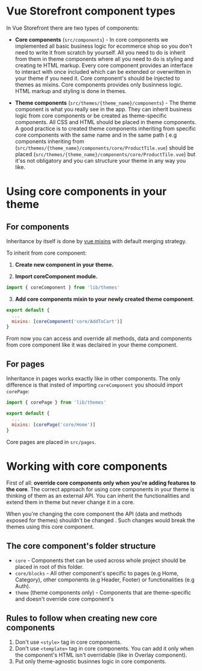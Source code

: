 # Vue Storefront component types
In Vue Storefront there are two types of components:

* <strong>Core components</strong> (`src/components`) - In core components we implemented all basic business logic for ecommerce shop so you don't need to write it from scratch by yourself. All you need to do is inherit from them in theme components where all you need to do is styling and creating te HTML markup. Every core component provides an interface to interact with once included which can be extended or overwritten in your theme if you need it. Core component's should be injected to themes as mixins. Core components provides only businness logic. HTML markup and styling is done in themes.

* <strong>Theme components</strong> (`src/themes/{theme_name}/components`) - The theme component is what you really see in the app. They can inherit business logic from core components or be created as theme-specific components. All CSS and HTML should be placed in theme components. A good practice is to created theme components inheriting from specific core components with the same name and in the same path ( e.g components inheriting from (`src/themes/{theme_name}/components/core/ProductTile.vue`) should be placed  (`src/themes/{theme_name}/components/core/ProductTile.vue`) but it'ss not obligatory and you can structure your theme in any way you like.

# Using core components in your theme

## For components
Inheritance by itself is done by [vue mixins](https://vuejs.org/v2/guide/mixins.html) with default merging strategy.

To inherit from core component:

1. <strong>Create new component in your theme. </strong> 

2. <strong>Import coreComponent module.</strong>
```javascript
import { coreComponent } from 'lib/themes'
```
3. <strong>Add core components mixin to your newly created theme component</strong>.
```javascript
export default {
  ...
  mixins: [coreComponent('core/AddToCart')]
}
```
From now you can access and override all methods, data and components from core component like it was declaired in your theme component.


## For pages

Inheritance in pages works exactly like in other components. The only difference is that insted of importing `coreComponent` you shoould import `corePage`:
```javascript
import { corePage } from 'lib/themes'

export default {
  ...
  mixins: [corePage('core/Home')]
}
```
Core pages are placed in `src/pages`.

# Working with core components

First of all: <strong>override core components only when you're adding features to the core</strong>. The correct approach for using core components in your theme is thinking of them as an external API. You can inherit the functionalities and extend them in theme but never change it in a core.

When you're changing the core component the API (data and methods exposed for themes) shouldn't be changed . Such changes would break the themes using this core component.

## The core component's folder structure

* `core` - Components thet can be used across whole project should be placed in root of this folder. 
* `core/blocks` - All other component's specific to pages (e.g Home, Category), other components (e.g Header, Footer) or functionalities (e.g Auth).
* `theme` (theme components only) - Components that are theme-specific and doesn't override core component's

## Rules to follow when creating new core components

1. Don't use `<style>` tag in core components.
2. Don't use `<template>` tag in core components. You can add it only when the component's HTML isn't overridable (like in Overlay component).
3. Put only theme-agnostic businnes logic in core components.





